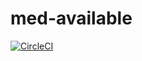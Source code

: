 # med-available

[![CircleCI](https://circleci.com/gh/augustovictor/med-available.svg?style=svg)](https://circleci.com/gh/augustovictor/med-available)

